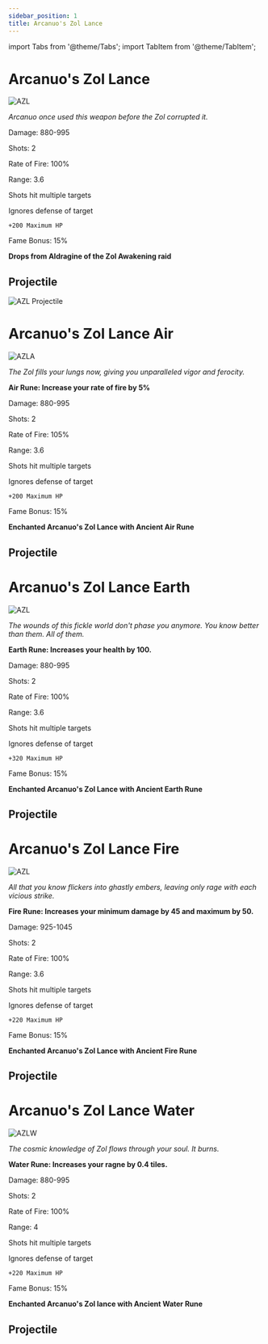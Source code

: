 ```yaml
---
sidebar_position: 1
title: Arcanuo's Zol Lance 
---
```


import Tabs from '@theme/Tabs';
import TabItem from '@theme/TabItem';

<Tabs>
  <TabItem value="Arcanuo's Zol Lance" label="Arcanuo's Zol Lance" default>

# Arcanuo's Zol Lance

![AZL](https://vwiki.valorserver.com/api/item/picture/arcanuo's%20zol%20lance)
    
<i>Arcanuo once used this weapon before the Zol corrupted it.</i>
   
Damage: 880-995

Shots: 2

Rate of Fire: 100%

Range: 3.6

Shots hit multiple targets

Ignores defense of target

    +200 Maximum HP

Fame Bonus: 15%

**Drops from Aldragine of the Zol Awakening raid**

## Projectile

![AZL Projectile](https://cdn.discordapp.com/attachments/948363371235913798/948435863124181022/unknown.png)
  </TabItem>
  <TabItem value="Air" label="Air">

# Arcanuo's Zol Lance Air
   
![AZLA](https://vwiki.valorserver.com/api/item/picture/arcanuo's%20zol%20lance%20air)
    
<i>The Zol fills your lungs now, giving you unparalleled vigor and ferocity.</i>

**Air Rune: Increase your rate of fire by 5%**
    
Damage: 880-995

Shots: 2

Rate of Fire: 105%

Range: 3.6

Shots hit multiple targets

Ignores defense of target

    +200 Maximum HP
    
Fame Bonus: 15%

**Enchanted Arcanuo's Zol Lance with Ancient Air Rune**

## Projectile

    
  </TabItem>
  <TabItem value="Earth" label="Earth">

# Arcanuo's Zol Lance Earth

![AZL](https://vwiki.valorserver.com/api/item/picture/arcanuo's%20zol%20lance%20earth)
    
<i>The wounds of this fickle world don't phase you anymore. You know better than them. All of them.</i>

**Earth Rune: Increases your health by 100.**
    
Damage: 880-995

Shots: 2

Rate of Fire: 100%

Range: 3.6

Shots hit multiple targets

Ignores defense of target

    +320 Maximum HP
    
Fame Bonus: 15%

**Enchanted Arcanuo's Zol Lance with Ancient Earth Rune**

## Projectile

    
  </TabItem>
  <TabItem value="Fire" label="Fire">

# Arcanuo's Zol Lance Fire
    
![AZL](https://vwiki.valorserver.com/api/item/picture/arcanuo's%20zol%20lance%20fire)

<i>All that you know flickers into ghastly embers, leaving only rage with each vicious strike.</i>
    
**Fire Rune: Increases your minimum damage by 45 and maximum by 50.**
    
Damage: 925-1045

Shots: 2

Rate of Fire: 100% 

Range: 3.6

Shots hit multiple targets

Ignores defense of target

    +220 Maximum HP

Fame Bonus: 15%

**Enchanted Arcanuo's Zol Lance with Ancient Fire Rune**

## Projectile

  
  </TabItem>
  <TabItem value="Water" label="Water"> 

# Arcanuo's Zol Lance Water

![AZLW](https://vwiki.valorserver.com/api/item/picture/arcanuo's%20zol%20lance%20water)
    
<i>The cosmic knowledge of Zol flows through your soul. It burns.</i>

**Water Rune: Increases your ragne by 0.4 tiles.**
    
Damage: 880-995

Shots: 2

Rate of Fire: 100%

Range: 4

Shots hit multiple targets

Ignores defense of target

    +220 Maximum HP

Fame Bonus: 15%

**Enchanted Arcanuo's Zol lance with Ancient Water Rune**

## Projectile


  </TabItem>
</Tabs>

